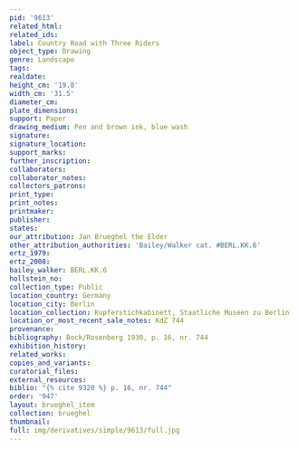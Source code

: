 ```yaml
---
pid: '9613'
related_html: 
related_ids: 
label: Country Road with Three Riders
object_type: Drawing
genre: Landscape
tags: 
realdate: 
height_cm: '19.8'
width_cm: '31.5'
diameter_cm: 
plate_dimensions: 
support: Paper
drawing_medium: Pen and brown ink, blue wash
signature: 
signature_location: 
support_marks: 
further_inscription: 
collaborators: 
collaborator_notes: 
collectors_patrons: 
print_type: 
print_notes: 
printmaker: 
publisher: 
states: 
our_attribution: Jan Brueghel the Elder
other_attribution_authorities: 'Bailey/Walker cat. #BERL.KK.6'
ertz_1979: 
ertz_2008: 
bailey_walker: BERL.KK.6
hollstein_no: 
collection_type: Public
location_country: Germany
location_city: Berlin
location_collection: Kupferstichkabinett, Staatliche Museen zu Berlin
location_or_most_recent_sale_notes: KdZ 744
provenance: 
bibliography: Bock/Rosenberg 1930, p. 16, nr. 744
exhibition_history: 
related_works: 
copies_and_variants: 
curatorial_files: 
external_resources: 
biblio: "{% cite 9320 %} p. 16, nr. 744"
order: '947'
layout: brueghel_item
collection: brueghel
thumbnail: 
full: img/derivatives/simple/9613/full.jpg
---
```

